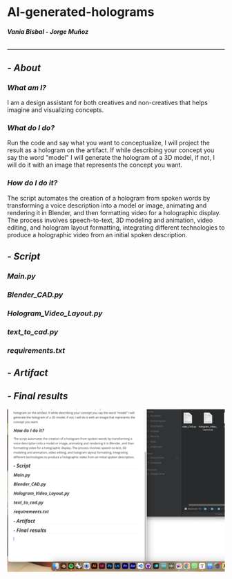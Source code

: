 # AI-generated-holograms

###### ***Vania Bisbal - Jorge Muñoz***

----
## *- About*

### *What am I?*

I am a design assistant for both creatives and non-creatives that helps imagine and visualizing concepts.

### *What do I do?*

Run the code and say what you want to conceptualize, I will project the result as a hologram on the artifact. If while describing your concept you say the word "model" I will generate the hologram of a 3D model, if not, I will do it with an image that represents the concept you want.

### *How do I do it?*

The script automates the creation of a hologram from spoken words by transforming a voice description into a model or image, animating and rendering it in Blender, and then formatting video for a holographic display. The process involves speech-to-text, 3D modeling and animation, video editing, and hologram layout formatting, integrating different technologies to produce a holographic video from an initial spoken description.

## *- Script*

### *Main.py*
### *Blender_CAD.py*
### *Hologram_Video_Layout.py*
### *text_to_cad.py*
### *requirements.txt*

## *- Artifact*

## *- Final results*

![](./IMG_MD/Captura_P.png)
